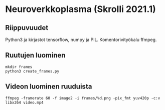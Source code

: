 # Neuroverkkoplasma (Skrolli 2021.1)

## Riippuvuudet

Python3 ja kirjastot tensorflow, numpy ja PIL. Komentorivityökalu ffmpeg.

## Ruutujen luominen

```
mkdir frames
python3 create_frames.py 
```

## Videon luominen ruuduista

```
ffmpeg -framerate 60 -f image2 -i frames/%d.png -pix_fmt yuv420p -c:v libx264 video.mp4
```
